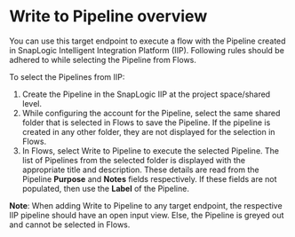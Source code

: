 # Write to Pipeline overview

You can use this target endpoint to execute a flow with the Pipeline created in SnapLogic Intelligent Integration Platform (IIP). Following rules should be adhered to while selecting the Pipeline from Flows.

To select the Pipelines from IIP:

1. Create the Pipeline in the SnapLogic IIP at the project space/shared level.
2. While configuring the account for the Pipeline, select the same shared folder that is selected in Flows to save the Pipeline. If the pipeline is created in any other folder, they are not displayed for the selection in Flows.
3. In Flows, select Write to Pipeline to execute the selected Pipeline. The list of Pipelines from the selected folder is displayed with the appropriate title and description. These details are read from the Pipeline **Purpose** and **Notes** fields respectively. If these fields are not populated, then use the **Label** of the Pipeline.

**Note**: When adding Write to Pipeline to any target endpoint, the respective IIP pipeline should have an open input view. Else, the Pipeline is greyed out and cannot be selected in Flows.

